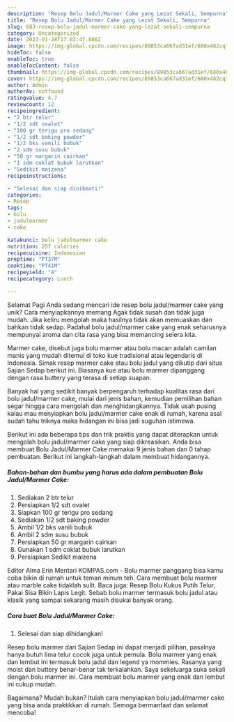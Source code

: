 ```yaml
---
description: "Resep Bolu Jadul/Marmer Cake yang Lezat Sekali, Sempurna"
title: "Resep Bolu Jadul/Marmer Cake yang Lezat Sekali, Sempurna"
slug: 683-resep-bolu-jadul-marmer-cake-yang-lezat-sekali-sempurna
category: Uncategorized
date: 2023-01-28T17:03:47.886Z
image: https://img-global.cpcdn.com/recipes/89853ca667ad31ef/680x482cq70/bolu-jadulmarmer-cake-foto-resep-utama.jpg
hideToc: false
enableToc: true
enableTocContent: false
thumbnail: https://img-global.cpcdn.com/recipes/89853ca667ad31ef/680x482cq70/bolu-jadulmarmer-cake-foto-resep-utama.jpg
cover: https://img-global.cpcdn.com/recipes/89853ca667ad31ef/680x482cq70/bolu-jadulmarmer-cake-foto-resep-utama.jpg
author: Admin
authorAv: notfound
ratingvalue: 4.7
reviewcount: 12
recipeingredient:
- "2 btr telur"
- "1/2 sdt ovalet"
- "100 gr terigu pro sedang"
- "1/2 sdt baking powder"
- "1/2 bks vanili bubuk"
- "2 sdm susu bubuk"
- "50 gr margarin cairkan"
- "1 sdm coklat bubuk larutkan"
- "Sedikit maizena"
recipeinstructions:

- "Selesai dan siap dinikmati!"
categories:
- Resep
tags:
- bolu
- jadulmarmer
- cake

katakunci: bolu jadulmarmer cake 
nutrition: 257 calories
recipecuisine: Indonesian
preptime: "PT37M"
cooktime: "PT41M"
recipeyield: "4"
recipecategory: Lunch

---
```



Selamat Pagi Anda sedang mencari ide resep bolu jadul/marmer cake yang unik? Cara menyiapkannya memang Agak tidak susah dan tidak juga mudah. Jika keliru mengolah maka hasilnya tidak akan memuaskan dan bahkan tidak sedap. Padahal bolu jadul/marmer cake yang enak seharusnya mempunyai aroma dan cita rasa yang bisa memancing selera kita.


Marmer cake, disebut juga bolu marmer atau bolu macan adalah camilan manis yang mudah ditemui di toko kue tradisional atau legendaris di Indonesia. Simak resep marmer cake atau bolu jadul yang dikutip dari situs Sajian Sedap berikut ini. Biasanya kue atau bolu marmer dipanggang dengan rasa buttery yang terasa di setiap suapan.

Banyak hal yang sedikit banyak berpengaruh terhadap kualitas rasa dari bolu jadul/marmer cake, mulai dari jenis bahan, kemudian pemilihan bahan segar hingga cara mengolah dan menghidangkannya. Tidak usah pusing kalau mau menyiapkan bolu jadul/marmer cake enak di rumah, karena asal sudah tahu triknya maka hidangan ini bisa jadi suguhan istimewa.


Berikut ini ada beberapa tips dan trik praktis yang dapat diterapkan untuk mengolah bolu jadul/marmer cake yang siap dikreasikan. Anda bisa membuat Bolu Jadul/Marmer Cake memakai 9 jenis bahan dan 0 tahap pembuatan. Berikut ini langkah-langkah dalam membuat hidangannya.

<!--inarticleads1-->

##### Bahan-bahan dan bumbu yang harus ada dalam pembuatan Bolu Jadul/Marmer Cake:

1. Sediakan 2 btr telur
1. Persiapkan 1/2 sdt ovalet
1. Siapkan 100 gr terigu pro sedang
1. Sediakan 1/2 sdt baking powder
1. Ambil 1/2 bks vanili bubuk
1. Ambil 2 sdm susu bubuk
1. Persiapkan 50 gr margarin cairkan
1. Gunakan 1 sdm coklat bubuk larutkan
1. Persiapkan Sedikit maizena


Editor Alma Erin Mentari KOMPAS.com - Bolu marmer panggang bisa kamu coba bikin di rumah untuk teman minum teh. Cara membuat bolu marmer atau marble cake tidaklah sulit. Baca juga: Resep Bolu Kukus Putih Telur, Pakai Sisa Bikin Lapis Legit. Sebab bolu marmer termasuk bolu jadul atau klasik yang sampai sekarang masih disukai banyak orang. 

<!--inarticleads2-->

##### Cara buat Bolu Jadul/Marmer Cake:


1. Selesai dan siap dihidangkan!

Resep bolu marmer dari Sajian Sedap ini dapat menjadi pilihan, pasalnya hanya butuh lima telur cocok juga untuk pemula. Bolu marmer yang enak dan lembut ini termasuk bolu jadul dan legend ya mommies. Rasanya yang moist dan buttery benar-benar tak terkalahkan. Saya sekeluarga suka sekali dengan bolu marmer ini. Cara membuat bolu marmer yang enak dan lembut ini cukup mudah. 

Bagaimana? Mudah bukan? Itulah cara menyiapkan bolu jadul/marmer cake yang bisa anda praktikkan di rumah. Semoga bermanfaat dan selamat mencoba!
